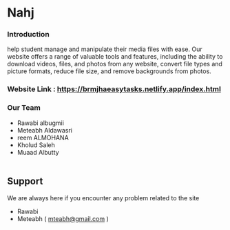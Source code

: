# Nahj




### Introduction 
help student manage and manipulate their media files with ease. Our website offers a range of valuable tools and features, including the ability to download videos, files, and photos from any website, convert file types and picture formats, reduce file size, and remove backgrounds from photos.


### Website Link : https://brmjhaeasytasks.netlify.app/index.html

### Our Team 
- Rawabi albugmii
- Meteabh Aldawasri
- reem ALMOHANA
- Kholud Saleh
- Muaad Albutty
<br><br>


## Support
We are always here if you encounter any problem related to the site
- Rawabi
- Meteabh ( mteabh@gmail.com )

